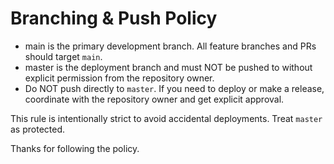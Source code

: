 Branching & Push Policy
========================

- main is the primary development branch. All feature branches and PRs should target `main`.
- master is the deployment branch and must NOT be pushed to without explicit permission from the repository owner.
- Do NOT push directly to `master`. If you need to deploy or make a release, coordinate with the repository owner and get explicit approval.

This rule is intentionally strict to avoid accidental deployments. Treat `master` as protected.

Thanks for following the policy.
